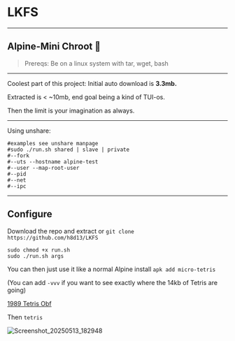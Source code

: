 # LKFS
----

## Alpine-Mini Chroot 👻 

> Prereqs: Be on a linux system with tar, wget, bash

----

Coolest part of this project: Initial auto download is **3.3mb.**

Extracted is < ~10mb, end goal being a kind of TUI-os.

Then the limit is your imagination as always. 

---- 

Using unshare:
``` 
#examples see unshare manpage
#sudo ./run.sh shared | slave | private
#--fork 
#--uts --hostname alpine-test 
#--user --map-root-user 
#--pid
#--net 
#--ipc
```

---- 

## Configure

Download the repo and extract or `git clone https://github.com/h8d13/LKFS`

```
sudo chmod +x run.sh
sudo ./run.sh args
```

You can then just use it like a normal Alpine install `apk add micro-tetris`

(You can add `-vvv` if you want to see exactly where the 14kb of Tetris are going) 

[1989 Tetris Obf](https://tromp.github.io/tetris.html) 

Then `tetris`

![Screenshot_20250513_182948](https://github.com/user-attachments/assets/1ee28de2-ba20-4aa2-b3c5-4d2793499d61)
